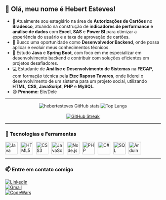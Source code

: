 ## 👋 Olá, meu nome é **Hebert Esteves**!

- 🔭 Atualmente sou estagiário na área de **Autorizações de Cartões** no **Bradesco**, atuando na construção de **indicadores de performance** e **análise de dados** com **Excel**, **SAS** e **Power BI** para otimizar a experiência do usuário e a taxa de aprovação de cartões.  
- 🚀 Busco uma oportunidade como **Desenvolvedor Backend**, onde possa aplicar e evoluir meus conhecimentos técnicos.  
- 🌱 Estudo **Java** e **Spring Boot**, com foco em me especializar em desenvolvimento backend e contribuir com soluções eficientes em projetos desafiadores.  
- 💻 Estudante de **Análise e Desenvolvimento de Sistemas** na **FECAP**, com formação técnica pela **Etec Raposo Tavares**, onde liderei o desenvolvimento de um sistema para um projeto social, utilizando **HTML**, **CSS**, **JavaScript**, **PHP** e **MySQL**.  
- 😄 **Pronome:** Ele/Dele  

---

<div align="center">
  <img src="https://github-readme-stats.vercel.app/api?username=hebertesteves&show_icons=true&theme=dark&cache_seconds=86400" alt="hebertesteves GitHub stats" />
  <img src="https://github-readme-stats.vercel.app/api/top-langs/?username=hebertesteves&layout=compact&theme=dark&cache_seconds=86400" alt="Top Langs" />
  <br><br>
  <a href="https://git.io/streak-stats">
    <img src="https://github-readme-streak-stats-kohl-delta.vercel.app?user=hebertesteves&theme=dark" alt="GitHub Streak" />
  </a>
</div>

---

### 🧰 Tecnologias e Ferramentas

<div style="display: flex; flex-wrap: wrap; gap: 10px;">
   <img src="https://cdn.jsdelivr.net/gh/devicons/devicon@latest/icons/java/java-original.svg" title="Java" width="40" height="40"/>
   <img src="https://cdn.jsdelivr.net/gh/devicons/devicon@latest/icons/html5/html5-original.svg" title="HTML5" width="40" height="40"/>
   <img src="https://cdn.jsdelivr.net/gh/devicons/devicon@latest/icons/css3/css3-original.svg" title="CSS3" width="40" height="40"/>
   <img src="https://cdn.jsdelivr.net/gh/devicons/devicon@latest/icons/javascript/javascript-original.svg" title="JavaScript" width="40" height="40"/>
   <img src="https://cdn.jsdelivr.net/gh/devicons/devicon@latest/icons/nodejs/nodejs-original-wordmark.svg" title="Node.js" width="40" height="40"/>
   <img src="https://cdn.jsdelivr.net/gh/devicons/devicon@latest/icons/php/php-original.svg" title="PHP" width="40" height="40"/>
   <img src="https://cdn.jsdelivr.net/gh/devicons/devicon@latest/icons/csharp/csharp-original.svg" title="C#" width="40" height="40"/>
   <img src="https://cdn.jsdelivr.net/gh/devicons/devicon@latest/icons/azuresqldatabase/azuresqldatabase-original.svg" title="SQL Server" width="40" height="40"/>
   <img src="https://cdn.jsdelivr.net/gh/devicons/devicon@latest/icons/arduino/arduino-original.svg" title="Arduino / ESP32" width="40" height="40"/>
</div>

---

### 📫 Entre em contato comigo

[![LinkedIn](https://img.shields.io/badge/LinkedIn-0077B5?style=for-the-badge&logo=linkedin&logoColor=white)](https://br.linkedin.com/in/hebert-)  
[![Gmail](https://img.shields.io/badge/Gmail-D14836?style=for-the-badge&logo=gmail&logoColor=white)](mailto:hebertesteves14.sp@gmail.com)  
[![CodeWars](https://img.shields.io/badge/Codewars-B1361E?style=for-the-badge&logo=Codewars&logoColor=white)](https://www.codewars.com/users/hebertesteves)
